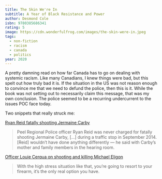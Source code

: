 ```yaml
---
title: The Skin We're In
subtitle: A Year of Black Resistance and Power
author: Desmond Cole
isbn: 9780385686341
rating: 5
image: https://cdn.wonderfulfrog.com/images/the-skin-were-in.jpeg
tags:
  - non-fiction
  - racism
  - canada
  - politics
year: 2020
---
```


A pretty damning read on how far Canada has to go on dealing with systemic racism. Like many Canadians, I knew things were bad, but this spelt out how truly bad it is. If the situation in the US was not reason enough to convince me that we need to defund the police, then this is it. While the book was not setting out to necessarily claim this message, that was my own conclusion. The police seemed to be a recurring undercurrent to the issues POC face today.

Two snippets that really struck me:

[Ryan Reid fatally shooting Jermaine Carby](https://www.cbc.ca/news/canada/toronto/jermaine-carby-inquest-peel-regional-police-1.3581519)

> Peel Regional Police officer Ryan Reid was never charged for fatally shooting Jermaine Carby, \[...] during a traffic stop in September 2014. \[Reid] wouldn’t have done anything differently — he said with Carby’s mother and family members in the hearing room.

[Officer Louie Cerqua on shooting and killing Michael Eligon](https://www.cbc.ca/news/canada/toronto/toronto-officer-who-shot-michael-eligon-feared-for-his-life-1.2448192)

> With the high stress situation like that, you’re going to resort to your firearm, it’s the only real option you have.

